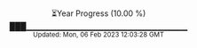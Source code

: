 <p align="center">
⏳Year Progress (10.00 %) <br>
███▁▁▁▁▁▁▁▁▁▁▁▁▁▁▁▁▁▁▁▁▁▁▁▁▁▁▁ <br>
<sub>Updated: Mon, 06 Feb 2023 12:03:28 GMT</sub>
</p>

